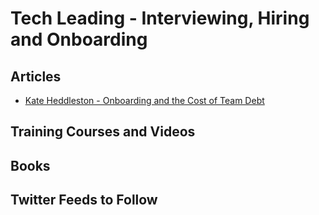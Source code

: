 # Tech Leading - Interviewing, Hiring and Onboarding

## Articles

- [Kate Heddleston - Onboarding and the Cost of Team Debt](https://kateheddleston.com/blog/onboarding-and-the-cost-of-team-debt)

## Training Courses and Videos


## Books


## Twitter Feeds to Follow